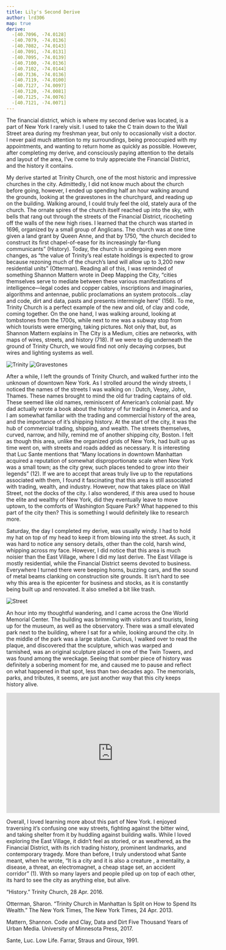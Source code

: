 ```yaml
---
title: Lily's Second Derive
author: lrd306
map: true
derive:
  -[40.7096, -74.0128]
  -[40.7079, -74.0136]
  -[40.7082, -74.0143]
  -[40.7091, -74.0131]
  -[40.7095, -74.0139]
  -[40.7100, -74.0136]
  -[40.7102, -74.0144]
  -[40.7136, -74.0136]
  -[40.7119, -74.0100]
  -[40.7127, -74.0097]
  -[40.7120, -74.0081]
  -[40.7125, -74.0076]
  -[40.7121, -74.0071]
---
```


The financial district, which is where my second derive was located, is a part of New York I rarely visit. I used to take the C train down to the Wall Street area during my freshman year, but only to occasionally visit a doctor. I never paid much attention to my surroundings, being preoccupied with my appointments, and wanting to return home as quickly as possible. However, after completing my derive, and consciously paying attention to the details and layout of the area, I’ve come to truly appreciate the Financial District, and the history it contains.

My derive started at Trinity Church, one of the most historic and impressive churches in the city. Admittedly, I did not know much about the church before going, however, I ended up spending half an hour walking around the grounds, looking at the gravestones in the churchyard, and reading up on the building. Walking around, I could truly feel the old, stately aura of the church. The ornate spires of the church itself reached up into the sky, with bells that rang out through the streets of the Financial District, ricocheting off the walls of the new high rises. I learned that the church was started in 1696, organized by a small group of Anglicans. The church was at one time given a land grant by Queen Anne, and that by 1750, “the church decided to construct its first chapel-of-ease for its increasingly far-flung communicants” (History). Today, the church is undergoing even more changes, as “the value of Trinity’s real estate holdings is expected to grow because rezoning much of the church’s land will allow up to 3,200 new residential units” (Otterman). Reading all of this, I was reminded of something Shannon Mattern wrote in Deep Mapping the City, “cities themselves serve to mediate between these various manifestations of intelligence—legal codes and copper cables, inscriptions and imaginaries, algorithms and antennae, public proclamations an system protocols…clay and code, dirt and data, pasts and presents intermingle here” (156). To me, Trinity Church is a perfect example of the new and old, of clay and code, coming together. On the one hand, I was walking around, looking at tombstones from the 1700s, while next to me was a subway stop from which tourists were emerging, taking pictures. Not only that, but, as Shannon Mattern explains in The City is a Medium, cities are networks, with maps of wires, streets, and history (718). If we were to dig underneath the ground of Trinity Church, we would find not only decaying corpses, but wires and lighting systems as well.

![Trinity](https://i.imgur.com/ROrpfoi.jpg)
![Gravestones](https://i.imgur.com/ESjkjOD.jpg)

After a while, I left the grounds of Trinity Church, and walked further into the unknown of downtown New York. As I strolled around the windy streets, I noticed the names of the streets I was walking on : Dutch, Vesey, John, Thames. These names brought to mind the old fur trading captains of old. These seemed like old names, reminiscent of American’s colonial past. My dad actually wrote a book about the history of fur trading in America, and so I am somewhat familiar with the trading and commercial history of the area, and the importance of it’s shipping history. At the start of the city, it was the hub of commercial trading, shipping, and wealth. The streets themselves, curved, narrow, and hilly, remind me of another shipping city, Boston. I felt as though this area, unlike the organized grids of New York, had built up as time went on, with streets and roads added as necessary. It is interesting that Luc Sante mentions that “Many locations in downtown Manhattan acquired a reputation of somewhat disproportionate scale when New York was a small town; as the city grew, such places tended to grow into their legends” (12). If we are to accept that areas truly live up to the reputations associated with them, I found it fascinating that this area is still associated with trading, wealth, and industry. However, now that takes place on Wall Street, not the docks of the city. I also wondered, if this area used to house the elite and wealthy of New York, did they eventually leave to move uptown, to the comforts of Washington Square Park? What happened to this part of the city then? This is something I would definitely like to research more.

Saturday, the day I completed my derive, was usually windy. I had to hold my hat on top of my head to keep it from blowing into the street. As such, it was hard to notice any sensory details, other than the cold, harsh wind, whipping across my face. However, I did notice that this area is much noisier than the East Village, where I did my last derive. The East Village is mostly residential, while the Financial District seems devoted to business. Everywhere I turned there were beeping horns, buzzing cars, and the sound of metal beams clanking on construction site grounds. It isn’t hard to see why this area is the epicenter for business and stocks, as it is constantly being built up and renovated. It also smelled a bit like trash.

![Street](https://i.imgur.com/85RrFOI.jpg)

An hour into my thoughtful wandering, and I came across the One World Memorial Center. The building was brimming with visitors and tourists, lining up for the museum, as well as the observatory. There was a small elevated park next to the building, where I sat for a while, looking around the city. In the middle of the park was a large statue. Curious, I walked over to read the plaque, and discovered that the sculpture, which was warped and tarnished, was an original sculpture placed in one of the Twin Towers, and was found among the wreckage. Seeing that somber piece of history was definitely a sobering moment for me, and caused me to pause and reflect on what happened in that spot, less than two decades ago. The memorials, parks, and tributes, it seems, are just another way that this city keeps history alive.

<div class="embed-responsive embed-responsive-21by9">
<iframe width="560" height="315" src="https://www.youtube.com/embed/119i_2ECoNo" frameborder="0" allow="autoplay; encrypted-media" allowfullscreen></iframe>
</div>

Overall, I loved learning more about this part of New York. I enjoyed traversing it’s confusing one way streets, fighting against the bitter wind, and taking shelter from it by huddling against building walls. While I loved exploring the East Village, it didn’t feel as storied, or as weathered, as the Financial District, with its rich trading history, prominent landmarks, and contemporary tragedy. More than before, I truly understood what Sante meant, when he wrote, “It is a city and it is also a creature , a mentality, a disease, a threat, an electromagnet, a cheap stage set, an accident corridor” (1). With so many layers and people piled up on top of each other, its hard to see the city as anything else, but alive. 

“History.” Trinity Church, 28 Apr. 2016.

Otterman, Sharon. “Trinity Church in Manhattan Is Split on How to Spend Its Wealth.” The New York Times, The New York Times, 24 Apr. 2013.

Mattern, Shannon. Code and Clay, Data and Dirt Five Thousand Years of Urban Media. University of Minnesota Press, 2017.

Sante, Luc. Low Life. Farrar, Straus and Giroux, 1991.
